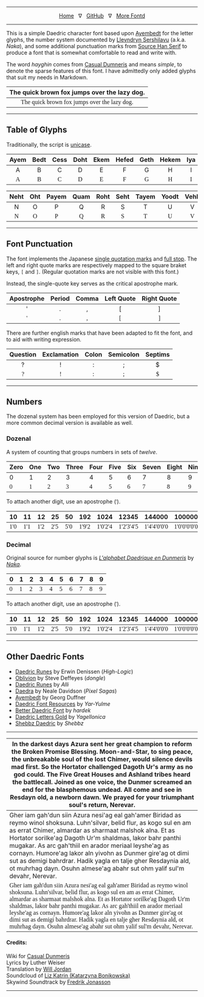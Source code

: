 <style>
@font-face {
    font-family: Daedric;
    src: url('./assets/fonts/ttf/HayghinDaedric.ttf') format('truetype');
    font-weight: medium;
    font-style: normal;
}
</style>
<style>
@font-face {
    font-family: DaedricDozenal;
    src: url('./assets/fonts/ttf/HayghinDaedric-Dozenal.ttf') format('truetype');
    font-weight: medium;
    font-style: normal;
}
</style>

---

<center>
<a href="index.html">Home</a>&nbsp;&nbsp;&nbsp;&nabla;&nbsp;&nbsp;&nbsp;<a href="https://github.com/mmillar-bolis/HayghinDaedricFont">GitHub</a>&nbsp;&nbsp;&nbsp;&nabla;&nbsp;&nbsp;&nbsp;<a href="#other-daedric-fonts">More Fontd</a>
</center>

---

This is a simple Daedric character font based upon [Ayembedt](https://github.com/georgd/OpenMW-Fonts) for the letter glyphs, the number system documented by [Llevndryn Sershilavu](https://arador-dayn.fr/viewtopic.php?f=16&t=482) (a.k.a. *Naka*), and some additional punctuation marks from [Source Han Serif](https://github.com/adobe-fonts/source-han-serif) to produce a font that is somewhat comfortable to read and write with.

The word *hayghin* comes from [Casual Dumneris](https://casualscrolls.fandom.com/wiki/Dunmeri_language) and means *simple*, to denote the sparse features of this font. I have admittedly only added glyphs that suit my needs in Markdown.

| The quick brown fox jumps over the lazy dog. |
|:--------------------------------------------:|
| <span style="font-family:Daedric">The quick brown fox jumps over the lazy dog.</span> |

---

## Table of Glyphs

Traditionally, the script is [unicase](https://en.wikipedia.org/wiki/Unicase).

| Ayem | Bedt | Cess | Doht | Ekem | Hefed | Geth | Hekem | Iya | Jeb | Koht | Lyr | Meht |
|:----:|:----:|:----:|:----:|:----:|:-----:|:----:|:-----:|:---:|:---:|:----:|:---:|:----:|
|   A  |   B  |   C  |   D  |   E  |   F   |   G  |   H   |  I  |  J  |   K  |  L  |   M  |
| <span style="font-family:Daedric">A</span> | <span style="font-family:Daedric">B</span> | <span style="font-family:Daedric">C</span> | <span style="font-family:Daedric">D</span> | <span style="font-family:Daedric">E</span> | <span style="font-family:Daedric">F</span> | <span style="font-family:Daedric">G</span> | <span style="font-family:Daedric">H</span> | <span style="font-family:Daedric">I</span> | <span style="font-family:Daedric">J</span> | <span style="font-family:Daedric">K</span> | <span style="font-family:Daedric">L</span> | <span style="font-family:Daedric">M</span> |

| Neht | Oht | Payem | Quam | Roht | Seht | Tayem | Yoodt | Vehk | Web | Xayah | Yahkem | Zyr |
|:----:|:---:|:-----:|:----:|:----:|:----:|:-----:|:-----:|:----:|:---:|:-----:|:------:|:---:|
|   N  |  O  |   P   |   Q  |   R  |   S  |   T   |   U   |   V  |  W  |   X   |    Y   |  Z  |
| <span style="font-family:Daedric">N</span> | <span style="font-family:Daedric">O</span> | <span style="font-family:Daedric">P</span> | <span style="font-family:Daedric">Q</span> | <span style="font-family:Daedric">R</span> | <span style="font-family:Daedric">S</span> | <span style="font-family:Daedric">T</span> | <span style="font-family:Daedric">U</span> | <span style="font-family:Daedric">V</span> | <span style="font-family:Daedric">W</span> | <span style="font-family:Daedric">X</span> | <span style="font-family:Daedric">Y</span> | <span style="font-family:Daedric">Z</span> |

---

## Font Punctuation

The font implements the Japanese [single quotation marks](https://en.wikipedia.org/wiki/Japanese_punctuation#Single_quotation_marks) and [full stop](https://en.wikipedia.org/wiki/Japanese_punctuation#Full_stop). The left and right quote marks are respectively mapped to the square braket keys, `[` and `]`. (Regular quotation marks are not visible with this font.)

Instead, the single-quote key serves as the critical apostrophe mark.

| Apostrophe | Period | Comma | Left Quote | Right Quote |
|:----------:|:------:|:-----:|:----------:|:-----------:|
|      '     |    .   |   ,   |    \[      |      \]     |
| <span style="font-family:Daedric">'</span> | <span style="font-family:Daedric">.</span> | <span style="font-family:Daedric">,</span> | <span style="font-family:Daedric">[</span> | <span style="font-family:Daedric">]</span> |

There are further english marks that have been adapted to fit the font, and to aid with writing expression.

| Question | Exclamation | Colon | Semicolon | Septims |
|:--------:|:-----------:|:-----:|:---------:|:-------:|
|     ?    |      !      |   :   |     ;     |    $    |
| <span style="font-family:Daedric">?</span> | <span style="font-family:Daedric">!</span> | <span style="font-family:Daedric">:</span> | <span style="font-family:Daedric">;</span> | <span style="font-family:Daedric">$</span> |

---

## Numbers

The dozenal system has been employed for this version of Daedric, but a more common decimal version is available as well.

### Dozenal

A system of counting that groups numbers in sets of *twelve*.

| Zero | One | Two | Three | Four | Five | Six | Seven | Eight | Nine | Dek | El | Ten |
|---|---|---|---|---|---|---|---|---|---|----------|----------|----|
| 0 | 1 | 2 | 3 | 4 | 5 | 6 | 7 | 8 | 9 | &#x218a; | &#x218b; | 10 |
| <span style="font-family:DaedricDozenal">0</span> | <span style="font-family:DaedricDozenal">1</span> | <span style="font-family:DaedricDozenal">2</span> | <span style="font-family:DaedricDozenal">3</span> | <span style="font-family:DaedricDozenal">4</span> | <span style="font-family:DaedricDozenal">5</span> | <span style="font-family:DaedricDozenal">6</span> | <span style="font-family:DaedricDozenal">7</span> | <span style="font-family:DaedricDozenal">8</span> | <span style="font-family:DaedricDozenal">9</span> | <span style="font-family:DaedricDozenal">&#x218a;</span> | <span style="font-family:DaedricDozenal">&#x218b;</span> | <span style="font-family:DaedricDozenal">1'0</span> |

To attach another digit, use an apostrophe (<span style="font-family:Daedric">'</span>).

| 10 | 11 | 12 | 25 | 50 | 192 | 1024 | 12345 | 144000 | 1000000 |
|----|----|----|----|----|-----|------|-------|--------|---------|
| <span style="font-family:DaedricDozenal">1'0</span> | <span style="font-family:DaedricDozenal">1'1</span> | <span style="font-family:DaedricDozenal">1'2</span> | <span style="font-family:DaedricDozenal">2'5</span> | <span style="font-family:DaedricDozenal">5'0</span> | <span style="font-family:DaedricDozenal">1'9'2</span> | <span style="font-family:DaedricDozenal">1'0'2'4</span> | <span style="font-family:DaedricDozenal">1'2'3'4'5</span> | <span style="font-family:DaedricDozenal">1'4'4'0'0'0</span> | <span style="font-family:DaedricDozenal">1'0'0'0'0'0'0</span> |

### Decimal

Original source for number glyphs is [*L'alphabet Daedrique en Dunmeris*](https://arador-dayn.fr/viewtopic.php?f=16&t=482) by [*Naka*](https://www.deviantart.com/naka117).

| 0 | 1 | 2 | 3 | 4 | 5 | 6 | 7 | 8 | 9 |
|---|---|---|---|---|---|---|---|---|---|
| <span style="font-family:Daedric">0</span> | <span style="font-family:Daedric">1</span> | <span style="font-family:Daedric">2</span> | <span style="font-family:Daedric">3</span> | <span style="font-family:Daedric">4</span> | <span style="font-family:Daedric">5</span> | <span style="font-family:Daedric">6</span> | <span style="font-family:Daedric">7</span> | <span style="font-family:Daedric">8</span> | <span style="font-family:Daedric">9</span> |

To attach another digit, use an apostrophe (<span style="font-family:Daedric">'</span>).

| 10 | 11 | 12 | 25 | 50 | 192 | 1024 | 12345 | 144000 | 1000000 |
|----|----|----|----|----|-----|------|-------|--------|---------|
| <span style="font-family:Daedric">1'0</span> | <span style="font-family:Daedric">1'1</span> | <span style="font-family:Daedric">1'2</span> | <span style="font-family:Daedric">2'5</span> | <span style="font-family:Daedric">5'0</span> | <span style="font-family:Daedric">1'9'2</span> | <span style="font-family:Daedric">1'0'2'4</span> | <span style="font-family:Daedric">1'2'3'4'5</span> | <span style="font-family:Daedric">1'4'4'0'0'0</span> | <span style="font-family:Daedric">1'0'0'0'0'0'0</span> |

---

## Other Daedric Fonts


- [Daedric Runes](https://www.ffonts.net/Daedric-Runes.font) by Erwin Denissen (*High-Logic*)
- [Oblivion](http://download.fliggerty.com/download-128-515) by Steve Deffeyes (*dongle*)
- [Daedric Runes](https://morroblivion.com/forums/skyrim-general-chat/allis-daedric-runes-opentype-font-kit) by *Alli*
- [Daedra](http://www.pixelsagas.com/?download=daedra) by Neale Davidson (*Pixel Sagas*)
- [Ayembedt](https://github.com/georgd/OpenMW-Fonts) by Georg Duffner
- [Daedric Font Resources](https://www.nexusmods.com/morrowind/mods/45458/) by *Yar-Yulme*
- [Better Daedric Font](https://www.nexusmods.com/morrowind/mods/44540) by *hardek*
- [Daedric Letters Gold](https://www.deviantart.com/yagellonica/art/Daedric-Letters-GOLD-741405288) by *Yagellonica*
- [Shebbz Daedric](https://twitter.com/t00thpasteface/status/1291107593432293376) by *Shebbz*

---

| In the darkest days Azura sent her great champion to reform the Broken Promise Blessing. Moon-and-Star, to sing peace, the unbreakable soul of the lost Chimer, would silence devils mad first. So the Hortator challenged Dagoth Ur's army as no god could. The Five Great Houses and Ashland tribes heard the battlecall. Joined as one voice, the Dunmer screamed an end for the blasphemous undead. All come and see in Resdayn old, a newborn dawn. We prayed for your triumphant soul's return, Nerevar. |
|---|
| Gher iam gah'dun siin Azura nesi'ag eal gah'amer Biridad as reymo winol shoksuna. Luhn'silvar, belid flur, as kogo sul en am as errat Chimer, almardar as sharmaat malshok alna. Et as Hortator sorilke'ag Dagoth Ur'm shaldmas, lakor bahr panthi mugakar. As arc gah'thiil en arador meriaal leyshe'ag as cornayn. Humore'ag lakor aln yivohn as Dunmer gire'ag ot dimi sut as demigi bahrdrar. Hadik yagla en talje gher Resdaynia ald, ot muhrhag dayn. Osuhn almese'ag abahr sut ohm yalif sul'm devahr, Nerevar. |
| <span style="font-family:Daedric">Gher iam gah'dun siin Azura nesi'ag eal gah'amer Biridad as reymo winol shoksuna. Luhn'silvar, belid flur, as kogo sul en am as errat Chimer, almardar as sharmaat malshok alna. Et as Hortator sorilke'ag Dagoth Ur'm shaldmas, lakor bahr panthi mugakar. As arc gah'thiil en arador meriaal leyshe'ag as cornayn. Humore'ag lakor aln yivohn as Dunmer gire'ag ot dimi sut as demigi bahrdrar. Hadik yagla en talje gher Resdaynia ald, ot muhrhag dayn. Osuhn almese'ag abahr sut ohm yalif sul'm devahr, Nerevar.</span> |

#### Credits:
Wiki for [Casual Dunmeris](https://casualscrolls.fandom.com/wiki/Dunmeri_language)\
Lyrics by Luther Weiser\
Translation by [Will Jordan](https://soundcloud.com/smitehammer)\
Soundcloud of [Liz Katrin \(Katarzyna Bonikowska\)](https://soundcloud.com/liz-katrin/hortator-skywind)\
Skywind Soundtrack by [Fredrik Jonasson](https://jonassonfredrik.bandcamp.com)

---

